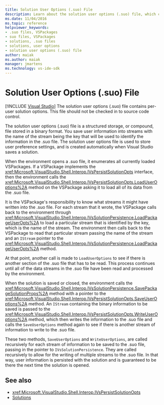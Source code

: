 ```yaml
---
title: Solution User Options (.suo) File
description: Learn about the solution user options (.suo) file, which contains per-user solution options in a structured storage file stored in a binary format.
ms.date: 11/04/2016
ms.topic: reference
helpviewer_keywords:
- .suo files, VSPackages
- suo files, VSPackages
- solutions, .suo files
- solutions, user options
- solution user options (.suo) file
author: maiak
ms.author: maiak
manager: jmartens
ms.technology: vs-ide-sdk
---
```

# Solution User Options (.suo) File

 [!INCLUDE [Visual Studio](~/includes/applies-to-version/vs-windows-only.md)]
The solution user options (.suo) file contains per-user solution options. This file should not be checked in to source code control.

 The solution user options (.suo) file is a structured storage, or compound, file stored in a binary format. You save user information into streams with the name of the stream being the key that will be used to identify the information in the .suo file. The solution user options file is used to store user preference settings, and is created automatically when Visual Studio saves a solution.

 When the environment opens a .suo file, it enumerates all currently loaded VSPackages. If a VSPackage implements the <xref:Microsoft.VisualStudio.Shell.Interop.IVsPersistSolutionOpts> interface, then the environment calls the <xref:Microsoft.VisualStudio.Shell.Interop.IVsPersistSolutionOpts.LoadUserOptions%2A> method on the VSPackage asking it to load all of its data from the .suo file.

 It is the VSPackage's responsibility to know what streams it might have written into the .suo file. For each stream that it wrote, the VSPackage calls back to the environment through <xref:Microsoft.VisualStudio.Shell.Interop.IVsSolutionPersistence.LoadPackageUserOpts%2A> to load a particular stream that is identified by the key, which is the name of the stream. The environment then calls back to the VSPackage to read that particular stream passing the name of the stream and an `IStream` pointer to the <xref:Microsoft.VisualStudio.Shell.Interop.IVsSolutionPersistence.LoadPackageUserOpts%2A> method.

 At that point, another call is made to `LoadUserOptions` to see if there is another section of the .suo file that has to be read. This process continues until all of the data streams in the .suo file have been read and processed by the environment.

 When the solution is saved or closed, the environment calls the <xref:Microsoft.VisualStudio.Shell.Interop.IVsSolutionPersistence.SavePackageSolutionProps%2A> method with a pointer to the <xref:Microsoft.VisualStudio.Shell.Interop.IVsPersistSolutionOpts.SaveUserOptions%2A> method. An `IStream` containing the binary information to be saved is passed to the <xref:Microsoft.VisualStudio.Shell.Interop.IVsPersistSolutionOpts.WriteUserOptions%2A> method, which then writes the information to the .suo file and calls the `SaveUserOptions` method again to see if there is another stream of information to write to the .suo file.

 These two methods, `SaveUserOptions` and `WriteUserOptions`, are called recursively for each stream of information to be saved to the .suo file, passing in the pointer to `IVsSolutionPersistence`. They are called recursively to allow for the writing of multiple streams to the .suo file. In that way, user information is persisted with the solution and is guaranteed to be there the next time the solution is opened.

## See also
- <xref:Microsoft.VisualStudio.Shell.Interop.IVsPersistSolutionOpts>
- [Solutions](../../extensibility/internals/solutions-overview.md)
